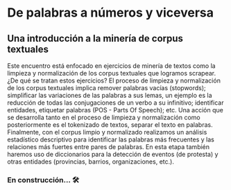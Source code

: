 # De palabras a números y viceversa
## Una introducción a la minería de corpus textuales
Este encuentro está enfocado en ejercicios de minería de textos como la limpieza y normalización de los corpus textuales que logramos scrapear. ¿De qué se tratan estos ejercicios? El proceso de limpieza y normalización de los corpus textuales implica remover palabras vacías (stopwords); simplificar las variaciones de las palabras a sus lemas, un ejemplo es la reducción de todas las conjugaciones de un verbo a su infinitivo; identificar entidades, etiquetar palabras (POS - Parts Of Speech); etc. Una acción que se desarrolla tanto en el proceso de limpieza y normalización como posteriormente es el tokenizado de textos, separar el texto en palabras. Finalmente, con el corpus limpio y normalizado realizamos un análisis estadístico descriptivo para identificar las palabras más frecuentes y las relaciones más fuertes entre pares de palabras. En esta etapa también haremos uso de diccionarios para la detección de eventos (de protesta) y otras entidades (provincias, barrios, organizaciones, etc.).
### En construcción… 🛠
